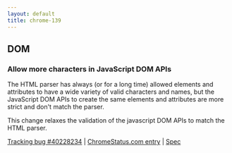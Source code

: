 ```yaml
---
layout: default
title: chrome-139
---
```


## DOM

### Allow more characters in JavaScript DOM APIs

The HTML parser has always (or for a long time) allowed elements and attributes to have a wide variety of valid characters and names, but the JavaScript DOM APIs to create the same elements and attributes are more strict and don't match the parser.

This change relaxes the validation of the javascript DOM APIs to match the HTML parser.

[Tracking bug #40228234](https://issues.chromium.org/issues/40228234) | [ChromeStatus.com entry](https://chromestatus.com/feature/6278918763708416) | [Spec](https://dom.spec.whatwg.org/#namespaces)
